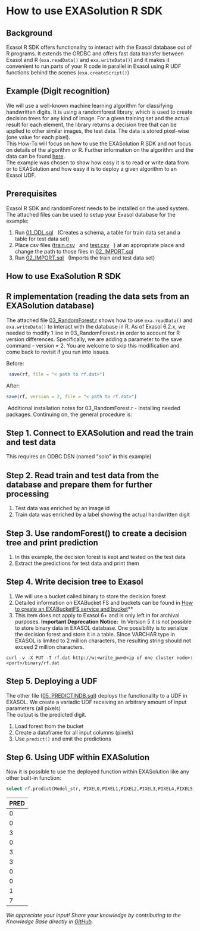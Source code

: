 # How to use EXASolution R SDK 
## Background

Exasol R SDK offers functionality to interact with the Exasol database out of R programs. It extends the ORDBC and offers fast data transfer between Exasol and R (`exa.readData()` and `exa.writeData()`) and it makes it convenient to run parts of your R code in parallel in Exasol using R UDF functions behind the scenes (`exa.createScript()`)

## Example (Digit recognition)

We will use a well-known machine learning algorithm for classifying handwritten digits. It is using a randomforest library, which is used to create decision trees for any kind of image. For a given training set and the actual result for each element, the library returns a decision tree that can be applied to other similar images, the test data. The data is stored pixel-wise (one value for each pixel).  
This How-To will focus on how to use the EXASolution R SDK and not focus on details of the algorithm or R. Further information on the algorithm and the data can be found [here](https://www.kaggle.com/c/digit-recognizer).  
The example was chosen to show how easy it is to read or write data from or to EXASolution and how easy it is to deploy a given algorithm to an Exasol UDF.

## Prerequisites

Exasol R SDK and randomForest needs to be installed on the used system.  
The attached files can be used to setup your Exasol database for the example:

1. Run [01_DDL.sql](https://github.com/exasol/public-knowledgebase/blob/main/Database-Features/attachments/01_DDL.sql "01_DDL.sql")   (Creates a schema, a table for train data set and a table for test data set)
2. Place csv files ([train.csv](https://github.com/exasol/public-knowledgebase/blob/main/Database-Features/attachments/train.csv "train.csv")   and [test.csv](https://github.com/exasol/public-knowledgebase/blob/main/Database-Features/attachments/test.csv "test.csv")   ) at an appropriate place and change the path to those files in [02_IMPORT.sql](https://github.com/exasol/public-knowledgebase/blob/main/Database-Features/attachments/02_IMPORT.sql "02_IMPORT.sql")
3. Run [02_IMPORT.sql](https://github.com/exasol/public-knowledgebase/blob/main/Database-Features/attachments/02_IMPORT.sql "02_IMPORT.sql")   (Imports the train and test data set)

## How to use ExaSolution R SDK

## R implementation (reading the data sets from an EXASolution database)

The attached file [03_RandomForest.r](https://github.com/exasol/public-knowledgebase/blob/main/Database-Features/attachments/03_RandomForest.r "03_RandomForest.r") shows how to use `exa.readData()` and `exa.writeData()` to interact with the database in R. As of Exasol 6.2.x, we needed to modify 1 line in 03_RandomForest.r in order to account for R version differences. Specifically, we are adding a parameter to the save command - version = 2. You are welcome to skip this modification and come back to revisit if you run into issues.

Before:


```r
 save(rf, file = "< path to rf.dat>")
```
After:


```r
save(rf, version = 2, file = "< path to rf.dat>")
```
 Additional installation notes for 03_RandomForest.r - installing needed packages. Continuing on, the general procedure is:

## Step 1. Connect to EXASolution and read the train and test data

This requires an ODBC DSN (named "solo" in this example)

## Step 2. Read train and test data from the database and prepare them for further processing

1. Test data was enriched by an image id
2. Train data was enriched by a label showing the actual handwritten digit

## Step 3. Use randomForest() to create a decision tree and print prediction

1. In this example, the decision forest is kept and tested on the test data
2. Extract the predictions for test data and print them

## Step 4. Write decision tree to Exasol

1. We will use a bucket called binary to store the decision forest
2. Detailed information on EXABucket FS and buckets can be found in [How to create an EXABucketFS service and bucket](https://exasol.my.site.com/s/article/How-to-create-an-EXABucketFS-service-and-bucket)**
3. This item does not apply to Exasol 6+ and is only left in for archival purposes. **Important Deprecation Notice:**  In Version 5 it is not possible to store binary data in EXASOL database. One possibility is to serialize the decision forest and store it in a table. SInce VARCHAR type in EXASOL is limited to 2 million characters, the resulting string should not exceed 2 million characters.    

```
curl -v -X PUT -T rf.dat http://w:<write_pw>@<ip of one cluster node>:<port>/binary/rf.dat
```

## Step 5. Deploying a UDF

The other file ([05_PREDICTINDB.sql](https://github.com/exasol/public-knowledgebase/blob/main/Database-Features/attachments/05_PREDICTINDB.sql "05_PREDICTINDB.sql")) deploys the functionality to a UDF in EXASOL. We create a variadic UDF receiving an arbitrary amount of input parameters (all pixels)  
The output is the predicted digit.

1. Load forest from the bucket
2. Create a dataframe for all input columns (pixels)
3. Use `predict()` and emit the predictions

## Step 6. Using UDF within EXASolution

Now it is possible to use the deployed function within EXASolution like any other built-in function:


```sql
select rf.predict(Model_str, PIXEL0,PIXEL1,PIXEL2,PIXEL3,PIXEL4,PIXEL5,PIXEL6,PIXEL7,PIXEL8,PIXEL9,PIXEL10,PIXEL11,PIXEL12,PIXEL13,PIXEL14,PIXEL15,PIXEL16,PIXEL17,PIXEL18,PIXEL19,PIXEL20,PIXEL21,PIXEL22,PIXEL23,PIXEL24,PIXEL25,PIXEL26,PIXEL27,PIXEL28,PIXEL29,PIXEL30,PIXEL31,PIXEL32,PIXEL33,PIXEL34,PIXEL35,PIXEL36,PIXEL37,PIXEL38,PIXEL39,PIXEL40,PIXEL41,PIXEL42,PIXEL43,PIXEL44,PIXEL45,PIXEL46,PIXEL47,PIXEL48,PIXEL49,PIXEL50,PIXEL51,PIXEL52,PIXEL53,PIXEL54,PIXEL55,PIXEL56,PIXEL57,PIXEL58,PIXEL59,PIXEL60,PIXEL61,PIXEL62,PIXEL63,PIXEL64,PIXEL65,PIXEL66,PIXEL67,PIXEL68,PIXEL69,PIXEL70,PIXEL71,PIXEL72,PIXEL73,PIXEL74,PIXEL75,PIXEL76,PIXEL77,PIXEL78,PIXEL79,PIXEL80,PIXEL81,PIXEL82,PIXEL83,PIXEL84,PIXEL85,PIXEL86,PIXEL87,PIXEL88,PIXEL89,PIXEL90,PIXEL91,PIXEL92,PIXEL93,PIXEL94,PIXEL95,PIXEL96,PIXEL97,PIXEL98,PIXEL99,PIXEL100,PIXEL101,PIXEL102,PIXEL103,PIXEL104,PIXEL105,PIXEL106,PIXEL107,PIXEL108,PIXEL109,PIXEL110,PIXEL111,PIXEL112,PIXEL113,PIXEL114,PIXEL115,PIXEL116,PIXEL117,PIXEL118,PIXEL119,PIXEL120,PIXEL121,PIXEL122,PIXEL123,PIXEL124,PIXEL125,PIXEL126,PIXEL127,PIXEL128,PIXEL129,PIXEL130,PIXEL131,PIXEL132,PIXEL133,PIXEL134,PIXEL135,PIXEL136,PIXEL137,PIXEL138,PIXEL139,PIXEL140,PIXEL141,PIXEL142,PIXEL143,PIXEL144,PIXEL145,PIXEL146,PIXEL147,PIXEL148,PIXEL149,PIXEL150,PIXEL151,PIXEL152,PIXEL153,PIXEL154,PIXEL155,PIXEL156,PIXEL157,PIXEL158,PIXEL159,PIXEL160,PIXEL161,PIXEL162,PIXEL163,PIXEL164,PIXEL165,PIXEL166,PIXEL167,PIXEL168,PIXEL169,PIXEL170,PIXEL171,PIXEL172,PIXEL173,PIXEL174,PIXEL175,PIXEL176,PIXEL177,PIXEL178,PIXEL179,PIXEL180,PIXEL181,PIXEL182,PIXEL183,PIXEL184,PIXEL185,PIXEL186,PIXEL187,PIXEL188,PIXEL189,PIXEL190,PIXEL191,PIXEL192,PIXEL193,PIXEL194,PIXEL195,PIXEL196,PIXEL197,PIXEL198,PIXEL199,PIXEL200,PIXEL201,PIXEL202,PIXEL203,PIXEL204,PIXEL205,PIXEL206,PIXEL207,PIXEL208,PIXEL209,PIXEL210,PIXEL211,PIXEL212,PIXEL213,PIXEL214,PIXEL215,PIXEL216,PIXEL217,PIXEL218,PIXEL219,PIXEL220,PIXEL221,PIXEL222,PIXEL223,PIXEL224,PIXEL225,PIXEL226,PIXEL227,PIXEL228,PIXEL229,PIXEL230,PIXEL231,PIXEL232,PIXEL233,PIXEL234,PIXEL235,PIXEL236,PIXEL237,PIXEL238,PIXEL239,PIXEL240,PIXEL241,PIXEL242,PIXEL243,PIXEL244,PIXEL245,PIXEL246,PIXEL247,PIXEL248,PIXEL249,PIXEL250,PIXEL251,PIXEL252,PIXEL253,PIXEL254,PIXEL255,PIXEL256,PIXEL257,PIXEL258,PIXEL259,PIXEL260,PIXEL261,PIXEL262,PIXEL263,PIXEL264,PIXEL265,PIXEL266,PIXEL267,PIXEL268,PIXEL269,PIXEL270,PIXEL271,PIXEL272,PIXEL273,PIXEL274,PIXEL275,PIXEL276,PIXEL277,PIXEL278,PIXEL279,PIXEL280,PIXEL281,PIXEL282,PIXEL283,PIXEL284,PIXEL285,PIXEL286,PIXEL287,PIXEL288,PIXEL289,PIXEL290,PIXEL291,PIXEL292,PIXEL293,PIXEL294,PIXEL295,PIXEL296,PIXEL297,PIXEL298,PIXEL299,PIXEL300,PIXEL301,PIXEL302,PIXEL303,PIXEL304,PIXEL305,PIXEL306,PIXEL307,PIXEL308,PIXEL309,PIXEL310,PIXEL311,PIXEL312,PIXEL313,PIXEL314,PIXEL315,PIXEL316,PIXEL317,PIXEL318,PIXEL319,PIXEL320,PIXEL321,PIXEL322,PIXEL323,PIXEL324,PIXEL325,PIXEL326,PIXEL327,PIXEL328,PIXEL329,PIXEL330,PIXEL331,PIXEL332,PIXEL333,PIXEL334,PIXEL335,PIXEL336,PIXEL337,PIXEL338,PIXEL339,PIXEL340,PIXEL341,PIXEL342,PIXEL343,PIXEL344,PIXEL345,PIXEL346,PIXEL347,PIXEL348,PIXEL349,PIXEL350,PIXEL351,PIXEL352,PIXEL353,PIXEL354,PIXEL355,PIXEL356,PIXEL357,PIXEL358,PIXEL359,PIXEL360,PIXEL361,PIXEL362,PIXEL363,PIXEL364,PIXEL365,PIXEL366,PIXEL367,PIXEL368,PIXEL369,PIXEL370,PIXEL371,PIXEL372,PIXEL373,PIXEL374,PIXEL375,PIXEL376,PIXEL377,PIXEL378,PIXEL379,PIXEL380,PIXEL381,PIXEL382,PIXEL383,PIXEL384,PIXEL385,PIXEL386,PIXEL387,PIXEL388,PIXEL389,PIXEL390,PIXEL391,PIXEL392,PIXEL393,PIXEL394,PIXEL395,PIXEL396,PIXEL397,PIXEL398,PIXEL399,PIXEL400,PIXEL401,PIXEL402,PIXEL403,PIXEL404,PIXEL405,PIXEL406,PIXEL407,PIXEL408,PIXEL409,PIXEL410,PIXEL411,PIXEL412,PIXEL413,PIXEL414,PIXEL415,PIXEL416,PIXEL417,PIXEL418,PIXEL419,PIXEL420,PIXEL421,PIXEL422,PIXEL423,PIXEL424,PIXEL425,PIXEL426,PIXEL427,PIXEL428,PIXEL429,PIXEL430,PIXEL431,PIXEL432,PIXEL433,PIXEL434,PIXEL435,PIXEL436,PIXEL437,PIXEL438,PIXEL439,PIXEL440,PIXEL441,PIXEL442,PIXEL443,PIXEL444,PIXEL445,PIXEL446,PIXEL447,PIXEL448,PIXEL449,PIXEL450,PIXEL451,PIXEL452,PIXEL453,PIXEL454,PIXEL455,PIXEL456,PIXEL457,PIXEL458,PIXEL459,PIXEL460,PIXEL461,PIXEL462,PIXEL463,PIXEL464,PIXEL465,PIXEL466,PIXEL467,PIXEL468,PIXEL469,PIXEL470,PIXEL471,PIXEL472,PIXEL473,PIXEL474,PIXEL475,PIXEL476,PIXEL477,PIXEL478,PIXEL479,PIXEL480,PIXEL481,PIXEL482,PIXEL483,PIXEL484,PIXEL485,PIXEL486,PIXEL487,PIXEL488,PIXEL489,PIXEL490,PIXEL491,PIXEL492,PIXEL493,PIXEL494,PIXEL495,PIXEL496,PIXEL497,PIXEL498,PIXEL499,PIXEL500,PIXEL501,PIXEL502,PIXEL503,PIXEL504,PIXEL505,PIXEL506,PIXEL507,PIXEL508,PIXEL509,PIXEL510,PIXEL511,PIXEL512,PIXEL513,PIXEL514,PIXEL515,PIXEL516,PIXEL517,PIXEL518,PIXEL519,PIXEL520,PIXEL521,PIXEL522,PIXEL523,PIXEL524,PIXEL525,PIXEL526,PIXEL527,PIXEL528,PIXEL529,PIXEL530,PIXEL531,PIXEL532,PIXEL533,PIXEL534,PIXEL535,PIXEL536,PIXEL537,PIXEL538,PIXEL539,PIXEL540,PIXEL541,PIXEL542,PIXEL543,PIXEL544,PIXEL545,PIXEL546,PIXEL547,PIXEL548,PIXEL549,PIXEL550,PIXEL551,PIXEL552,PIXEL553,PIXEL554,PIXEL555,PIXEL556,PIXEL557,PIXEL558,PIXEL559,PIXEL560,PIXEL561,PIXEL562,PIXEL563,PIXEL564,PIXEL565,PIXEL566,PIXEL567,PIXEL568,PIXEL569,PIXEL570,PIXEL571,PIXEL572,PIXEL573,PIXEL574,PIXEL575,PIXEL576,PIXEL577,PIXEL578,PIXEL579,PIXEL580,PIXEL581,PIXEL582,PIXEL583,PIXEL584,PIXEL585,PIXEL586,PIXEL587,PIXEL588,PIXEL589,PIXEL590,PIXEL591,PIXEL592,PIXEL593,PIXEL594,PIXEL595,PIXEL596,PIXEL597,PIXEL598,PIXEL599,PIXEL600,PIXEL601,PIXEL602,PIXEL603,PIXEL604,PIXEL605,PIXEL606,PIXEL607,PIXEL608,PIXEL609,PIXEL610,PIXEL611,PIXEL612,PIXEL613,PIXEL614,PIXEL615,PIXEL616,PIXEL617,PIXEL618,PIXEL619,PIXEL620,PIXEL621,PIXEL622,PIXEL623,PIXEL624,PIXEL625,PIXEL626,PIXEL627,PIXEL628,PIXEL629,PIXEL630,PIXEL631,PIXEL632,PIXEL633,PIXEL634,PIXEL635,PIXEL636,PIXEL637,PIXEL638,PIXEL639,PIXEL640,PIXEL641,PIXEL642,PIXEL643,PIXEL644,PIXEL645,PIXEL646,PIXEL647,PIXEL648,PIXEL649,PIXEL650,PIXEL651,PIXEL652,PIXEL653,PIXEL654,PIXEL655,PIXEL656,PIXEL657,PIXEL658,PIXEL659,PIXEL660,PIXEL661,PIXEL662,PIXEL663,PIXEL664,PIXEL665,PIXEL666,PIXEL667,PIXEL668,PIXEL669,PIXEL670,PIXEL671,PIXEL672,PIXEL673,PIXEL674,PIXEL675,PIXEL676,PIXEL677,PIXEL678,PIXEL679,PIXEL680,PIXEL681,PIXEL682,PIXEL683,PIXEL684,PIXEL685,PIXEL686,PIXEL687,PIXEL688,PIXEL689,PIXEL690,PIXEL691,PIXEL692,PIXEL693,PIXEL694,PIXEL695,PIXEL696,PIXEL697,PIXEL698,PIXEL699,PIXEL700,PIXEL701,PIXEL702,PIXEL703,PIXEL704,PIXEL705,PIXEL706,PIXEL707,PIXEL708,PIXEL709,PIXEL710,PIXEL711,PIXEL712,PIXEL713,PIXEL714,PIXEL715,PIXEL716,PIXEL717,PIXEL718,PIXEL719,PIXEL720,PIXEL721,PIXEL722,PIXEL723,PIXEL724,PIXEL725,PIXEL726,PIXEL727,PIXEL728,PIXEL729,PIXEL730,PIXEL731,PIXEL732,PIXEL733,PIXEL734,PIXEL735,PIXEL736,PIXEL737,PIXEL738,PIXEL739,PIXEL740,PIXEL741,PIXEL742,PIXEL743,PIXEL744,PIXEL745,PIXEL746,PIXEL747,PIXEL748,PIXEL749,PIXEL750,PIXEL751,PIXEL752,PIXEL753,PIXEL754,PIXEL755,PIXEL756,PIXEL757,PIXEL758,PIXEL759,PIXEL760,PIXEL761,PIXEL762,PIXEL763,PIXEL764,PIXEL765,PIXEL766,PIXEL767,PIXEL768,PIXEL769,PIXEL770,PIXEL771,PIXEL772,PIXEL773,PIXEL774,PIXEL775,PIXEL776,PIXEL777,PIXEL778,PIXEL779,PIXEL780,PIXEL781,PIXEL782,PIXEL783) from rf.test cross join rfmodels.models;     
```

| PRED |
| --- |
| 0 |
| 0 |
| 3 |
| 0 |
| 3 |
| 3 |
| 0 |
| 0 |
| 1 |
| 7 |

*We appreciate your input! Share your knowledge by contributing to the Knowledge Base directly in [GitHub](https://github.com/exasol/public-knowledgebase).* 